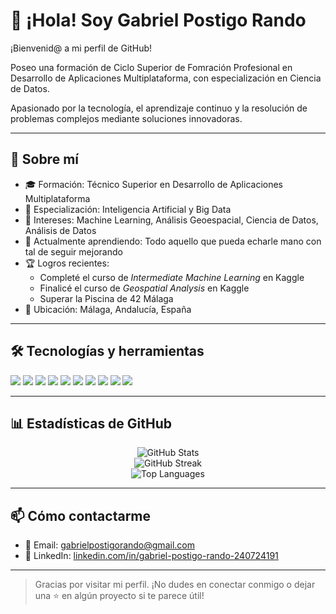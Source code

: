 # 👋 ¡Hola! Soy Gabriel Postigo Rando

¡Bienvenid@ a mi perfil de GitHub! 

Poseo una formación de Ciclo Superior de Fomración Profesional en Desarrollo de Aplicaciones Multiplataforma, con especialización en Ciencia de Datos. 

Apasionado por la tecnología, el aprendizaje continuo y la resolución de problemas complejos mediante soluciones innovadoras.

---

## 🚀 Sobre mí

- 🎓 Formación: Técnico Superior en Desarrollo de Aplicaciones Multiplataforma
- 🤖 Especialización: Inteligencia Artificial y Big Data
- 🧠 Intereses: Machine Learning, Análisis Geoespacial, Ciencia de Datos, Análisis de Datos
- 🌱 Actualmente aprendiendo: Todo aquello que pueda echarle mano con tal de seguir mejorando
- 🏆 Logros recientes:
  - Completé el curso de *Intermediate Machine Learning* en Kaggle
  - Finalicé el curso de *Geospatial Analysis* en Kaggle
  - Superar la Piscina de 42 Málaga
- 📍 Ubicación: Málaga, Andalucía, España

---

## 🛠️ Tecnologías y herramientas

<p>
  <img src="https://img.shields.io/badge/-AWS-232F3E?style=flat-square&logo=amazon-aws&logoColor=white" />
  <img src="https://img.shields.io/badge/-Python-3776AB?style=flat-square&logo=python&logoColor=white" />
  <img src="https://img.shields.io/badge/-Git-F05032?style=flat-square&logo=git&logoColor=white" />
  <img src="https://img.shields.io/badge/-Docker-2496ED?style=flat-square&logo=docker&logoColor=white" />
  <img src="https://img.shields.io/badge/-Java-007396?style=flat-square&logo=java&logoColor=white" />
  <img src="https://img.shields.io/badge/-NumPy-013243?style=flat-square&logo=numpy&logoColor=white" />
  <img src="https://img.shields.io/badge/-Pandas-150458?style=flat-square&logo=pandas&logoColor=white" />
  <img src="https://img.shields.io/badge/-SQL-4479A1?style=flat-square&logo=postgresql&logoColor=white" />
  <img src="https://img.shields.io/badge/-HTML5-E34F26?style=flat-square&logo=html5&logoColor=white" />
  <img src="https://img.shields.io/badge/-CSS3-1572B6?style=flat-square&logo=css3&logoColor=white" />
</p>

<!--
---

## 📂 Proyectos destacados

### 🧠 [Proyecto de Machine Learning](https://github.com/gabrielpostigo/proyecto-ml)
Implementación de modelos de clasificación para la predicción de [descripción breve del proyecto].

### 🌍 [Análisis Geoespacial](https://github.com/gabrielpostigo/analisis-geoespacial)
Visualización y análisis de datos geoespaciales utilizando Python y bibliotecas especializadas.

### 📊 [Dashboard de Datos](https://github.com/gabrielpostigo/dashboard-datos)
Creación de un dashboard interactivo para la visualización de métricas clave en tiempo real.

-->

---

## 📊 Estadísticas de GitHub

<p align="center">
  <img src="https://github-readme-stats.vercel.app/api?username=gabrielpostigo&show_icons=true&theme=tokyonight" alt="GitHub Stats" />
  <br />
  <img src="https://github-readme-streak-stats.herokuapp.com/?user=gabrielpostigo&theme=tokyonight" alt="GitHub Streak" />
  <br />
  <img src="https://github-readme-stats.vercel.app/api/top-langs/?username=gabrielpostigo&layout=compact&theme=tokyonight" alt="Top Languages" />
</p>

---

## 📫 Cómo contactarme

- 📧 Email: [gabrielpostigorando@gmail.com](mailto:gabrielpostigorando@gmail.com)
- 💼 LinkedIn: [linkedin.com/in/gabriel-postigo-rando-240724191](https://www.linkedin.com/in/gabriel-postigo-rando-240724191/)


---

> Gracias por visitar mi perfil. ¡No dudes en conectar conmigo o dejar una ⭐ en algún proyecto si te parece útil!
